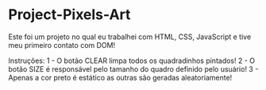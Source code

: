# Project-Pixels-Art

Este foi um projeto no qual eu trabalhei com HTML, CSS, JavaScript e tive meu primeiro contato com DOM!

Instruções:
1 - O botão CLEAR limpa todos os quadradinhos pintados!
2 - O botão SIZE é responsável pelo tamanho do quadro definido pelo usuário!
3 - Apenas a cor preto é estático as outras são geradas aleatoriamente!
